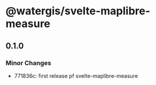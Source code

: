 # @watergis/svelte-maplibre-measure

## 0.1.0

### Minor Changes

- 771836c: first release pf svelte-maplibre-measure
